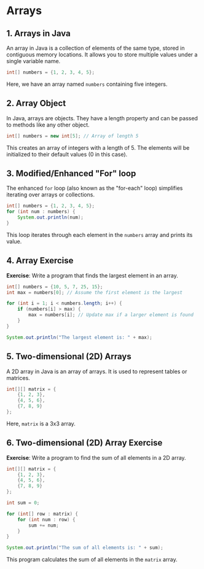 # Arrays

## 1. Arrays in Java

An array in Java is a collection of elements of the same type, stored in contiguous memory locations. It allows you to store multiple values under a single variable name.

```java
int[] numbers = {1, 2, 3, 4, 5};
```

Here, we have an array named `numbers` containing five integers.

## 2. Array Object

In Java, arrays are objects. They have a length property and can be passed to methods like any other object.

```java
int[] numbers = new int[5]; // Array of length 5
```

This creates an array of integers with a length of 5. The elements will be initialized to their default values (0 in this case).

## 3. Modified/Enhanced "For" loop

The enhanced `for` loop (also known as the "for-each" loop) simplifies iterating over arrays or collections.

```java
int[] numbers = {1, 2, 3, 4, 5};
for (int num : numbers) {
    System.out.println(num);
}
```

This loop iterates through each element in the `numbers` array and prints its value.

## 4. Array Exercise

**Exercise**: Write a program that finds the largest element in an array.

```java
int[] numbers = {10, 5, 7, 25, 15};
int max = numbers[0]; // Assume the first element is the largest

for (int i = 1; i < numbers.length; i++) {
    if (numbers[i] > max) {
        max = numbers[i]; // Update max if a larger element is found
    }
}

System.out.println("The largest element is: " + max);
```

## 5. Two-dimensional (2D) Arrays

A 2D array in Java is an array of arrays. It is used to represent tables or matrices.

```java
int[][] matrix = {
    {1, 2, 3},
    {4, 5, 6},
    {7, 8, 9}
};
```

Here, `matrix` is a 3x3 array.

## 6. Two-dimensional (2D) Array Exercise

**Exercise**: Write a program to find the sum of all elements in a 2D array.

```java
int[][] matrix = {
    {1, 2, 3},
    {4, 5, 6},
    {7, 8, 9}
};

int sum = 0;

for (int[] row : matrix) {
    for (int num : row) {
        sum += num;
    }
}

System.out.println("The sum of all elements is: " + sum);
```

This program calculates the sum of all elements in the `matrix` array.

